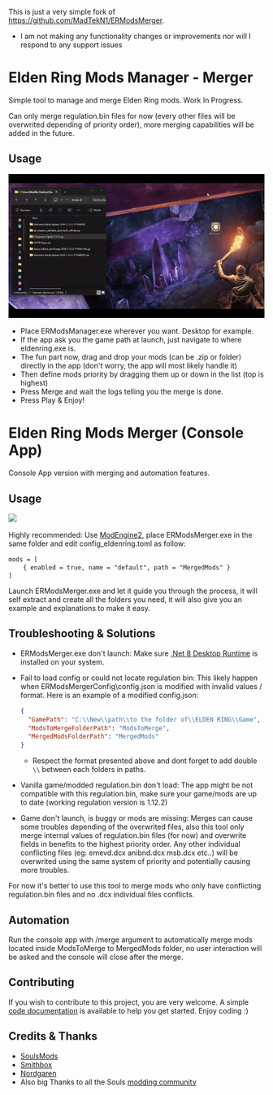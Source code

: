 This is just a very simple fork of https://github.com/MadTekN1/ERModsMerger.
* I am not making any functionality changes or improvements nor will I respond to any support issues

# Elden Ring Mods Manager - Merger
Simple tool to manage and merge Elden Ring mods. Work In Progress.

Can only merge regulation.bin files for now (every other files will be overwrited depending of priority order), more merging capabilities will be added in the future.

## Usage

![](https://github.com/MadTekN1/ERModsMerger/blob/main/Documentation/Images/Manager%20Demo.gif?raw=true)
- Place ERModsManager.exe wherever you want. Desktop for example.
- If the app ask you the game path at launch, just navigate to where eldenring.exe is.
- The fun part now, drag and drop your mods (can be .zip or folder) directly in the app (don't worry, the app will most likely handle it)
- Then define mods priority by dragging them up or down in the list (top is highest)
- Press Merge and wait the logs telling you the merge is done.
- Press Play & Enjoy!

# Elden Ring Mods Merger (Console App)

Console App version with merging and automation features.

## Usage
![](https://github.com/MadTekN1/ERModsMerger/blob/main/Documentation/Images/Console%20Merger%20Demo.gif?raw=true)

Highly recommended: Use [ModEngine2](https://github.com/soulsmods/ModEngine2), place ERModsMerger.exe in the same folder and edit config_eldenring.toml as follow:
```
mods = [
    { enabled = true, name = "default", path = "MergedMods" }
]
```
Launch ERModsMerger.exe and let it guide you through the process, it will self extract and create all the folders you need, it will also give you an example and explanations to make it easy.

## Troubleshooting & Solutions

- ERModsMerger.exe don't launch: Make sure [.Net 8 Desktop Runtime](https://dotnet.microsoft.com/en-us/download/dotnet/thank-you/runtime-desktop-8.0.6-windows-x64-installer) is installed on your system.

- Fail to load config or could not locate regulation bin: This likely happen when ERModsMergerConfig\\config.json is modified with invalid values / format. Here is an example of a modified config.json:

	```json
	{
	  "GamePath": "C:\\New\\path\\to the folder of\\ELDEN RING\\Game",
	  "ModsToMergeFolderPath": "ModsToMerge",
	  "MergedModsFolderPath": "MergedMods"
	}
	```
  * Respect the format presented above and dont forget to add double `\\` between each folders in paths.
  

- Vanilla game/modded regulation.bin don't load: The app might be not compatible with this regulation.bin, make sure your game/mods are up to date (working regulation version is 1.12.2)

- Game don't launch, is buggy or mods are missing: Merges can cause some troubles depending of the overwrited files, also this tool only merge internal values of regulation.bin files (for now) and overwrite fields in benefits to the highest priority order. Any other individual conflicting files (eg: emevd.dcx anibnd.dcx msb.dcx etc..) will be overwrited using the same system of priority and potentially causing more troubles.

For now it's better to use this tool to merge mods who only have conflicting regulation.bin files and no .dcx individual files conflicts.

## Automation

Run the console app with /merge argument to automatically merge mods located inside ModsToMerge to MergedMods folder, no user interaction will be asked and the console will close after the merge.﻿﻿

## Contributing

If you wish to contribute to this project, you are very welcome. A simple [code documentation](https://github.com/MadTekN1/ERModsMerger/blob/main/Documentation/CodeDoc.md) is available to help you get started. Enjoy coding :)

## Credits & Thanks
* [SoulsMods](https://github.com/soulsmods)
* [Smithbox](https://github.com/vawser/Smithbox)
* [Nordgaren](https://github.com/Nordgaren)
* Also big Thanks to all the Souls [modding community](https://discord.gg/servername)
